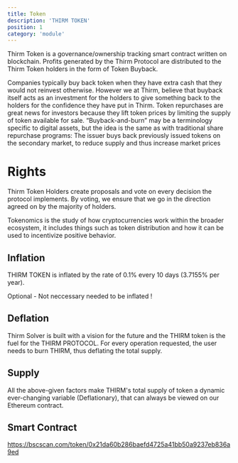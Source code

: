 ```yaml
---
title: Token
description: 'THIRM TOKEN'
position: 1
category: 'module'
---
```


Thirm Token is a governance/ownership tracking smart contract written on blockchain. Profits generated by the Thirm Protocol are distributed to the Thirm Token holders in the form of Token Buyback.

Companies typically buy back token when they have extra cash that they would not reinvest otherwise. However we at Thirm, believe that buyback itself acts as an investment for the holders to give something back to the holders for the confidence they have put in Thirm. Token repurchases are great news for investors because they lift token prices by limiting the supply of token available for sale. “Buyback-and-burn” may be a terminology specific to digital assets, but the idea is the same as with traditional share repurchase programs: The issuer buys back previously issued tokens on the secondary market, to reduce supply and thus increase market prices


# Rights

Thirm Token Holders create proposals and vote on every decision the protocol implements. By voting, we ensure that we go in the direction agreed on by the majority of holders.

Tokenomics is the study of how cryptocurrencies work within the broader ecosystem, it includes things such as token distribution and how it can be used to incentivize positive behavior. 

## Inflation 

THIRM TOKEN is inflated by the rate of 0.1% every 10 days (3.7155% per year).

Optional - Not neccessary needed to be inflated !

## Deflation 

Thirm Solver is built with a vision for the future and the THIRM token is the fuel for the THIRM PROTOCOL. For every operation requested, the user needs to burn THIRM, thus deflating the total supply.

## Supply 

All the above-given factors make THIRM's total supply of token a dynamic ever-changing variable (Deflationary), that can always be viewed on our Ethereum contract.


## Smart Contract 
https://bscscan.com/token/0x21da60b286baefd4725a41bb50a9237eb836a9ed
